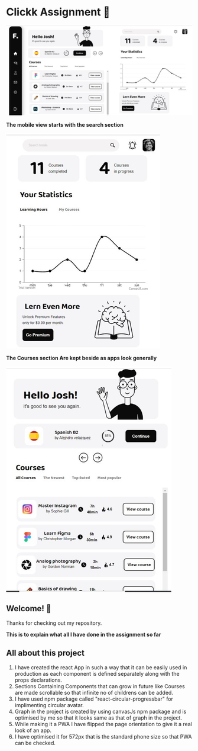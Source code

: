 # Clickk Assignment 🚀

![Desktop preview](img1.jpeg)

**The mobile view starts with the search section**

![start preview](img2.jpeg)

**The Courses section Are kept beside as apps look generally**

![end preview](img3.jpeg)

## Welcome! 👋

Thanks for checking out my repository.

**This is to explain what all I have done in the assignment so far**

## All about this project

1. I have created the react App in such a way that it can be easily used in production as each component is defined separately along with the props declarations.
2. Sections Containing Components that can grow in future like Courses are made scrollable so that infinite no of childrens can be added.
3. I have used npm package called "react-circular-progressbar" for implimenting circular avatar.
4. Graph in the project is created by using canvasJs npm package and is optimised by me so that it looks same as that of graph in the project.
5. While making it a PWA I have flipped the page orientation to give it a real look of an app.
6. I have optimised it for 572px that is the standard phone size so that PWA can be checked.

